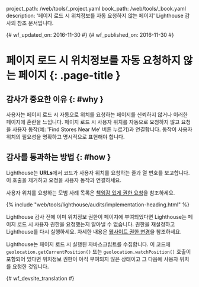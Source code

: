 project_path: /web/tools/_project.yaml
book_path: /web/tools/_book.yaml
description: '페이지 로드 시 위치정보를 자동 요청하지 않는 페이지' Lighthouse 감사의 참조 문서입니다.

{# wf_updated_on: 2016-11-30 #}
{# wf_published_on: 2016-11-30 #}

# 페이지 로드 시 위치정보를 자동 요청하지 않는 페이지  {: .page-title }

## 감사가 중요한 이유 {: #why }

사용자는 페이지 로드 시 자동으로 위치를 요청하는 페이지를 신뢰하지 않거나
이러한 페이지에 혼란을 느낍니다. 페이지 로드 시 사용자 위치를 자동으로 요청하지 않고
요청을 사용자 동작(예: 'Find Stores Near Me' 버튼 누르기)과 연결합니다.
 동작이 사용자 위치의 필요성을 명확하고 명시적으로
표현해야 합니다.

## 감사를 통과하는 방법 {: #how }

Lighthouse는 **URLs**에서 코드가 사용자 위치를 요청하는 줄과 열 번호를
보고합니다. 이 호출을 제거하고
요청을 사용자 동작과 연결하세요. 

사용자 위치를 요청하는 모범 사례 목록은 [책임감 있게 권한 요청][ask]을 참조하세요.


[ask]: /web/fundamentals/native-hardware/user-location/#ask_permission_responsibly

{% include "web/tools/lighthouse/audits/implementation-heading.html" %}

Lighthouse 감사 전에 이미 위치정보 권한이 페이지에 부여되었다면
Lighthouse는 페이지 로드 시 사용자 권한을 요청했는지
알아낼 수 없습니다. 권한을 재설정하고 Lighthouse를 다시 실행하세요. 자세한 내용은
[웹사이트 권한 변경][help]을 참조하세요.

Lighthouse는 페이지 로드 시 실행된 자바스크립트를 수집합니다. 이 코드에
`geolocation.getCurrentPosition()` 또는
`geolocation.watchPosition()` 호출이 포함되어 있다면 위치정보 권한이 아직 부여되지 않은 상태이고
그 다음에 사용자 위치를 요청한 것입니다.

[help]: https://support.google.com/chrome/answer/6148059


{# wf_devsite_translation #}
